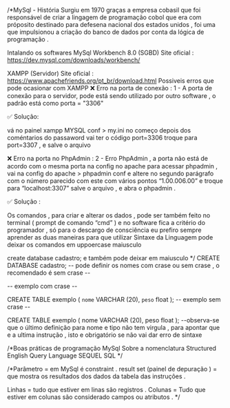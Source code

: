 /*MySql - História
Surgiu em 1970 graças a empresa cobasil que foi responsável de criar a lingagem de programação cobol que era com próposito destinado para defesena nacional dos estados unidos , foi uma que impulsionou a criação do banco de dados por conta da lógica de programação .

Intalando os softwares
MySql Workbench 8.0 (SGBD)
Site oficial : https://dev.mysql.com/downloads/workbench/

XAMPP (Servidor)
Site oficial : https://www.apachefriends.org/pt_br/download.html
Possiveis erros que pode ocasionar com XAMPP
❌ Erro na porta de conexão :
1 - A porta de conexão para o servidor, pode está sendo utilizado por outro software , o padrão está como porta = "3306"

✅ Solução:

vá no painel xampp MYSQL conf > my.ini no começo depois dos coméntarios do passaword vai ter o código port=3306 troque para port=3307 , e salve o arquivo

❌ Erro na porta no PhpAdmin :
2 - Erro PhpAdmin , a porta não está de acordo com o mesma porta na config no apache para acessar phpadmin , vai na config do apache > phpadmin conf e altere no segundo parágrafo com o número parecido com este com vários pontos “1.00.006.00” e troque para “localhost:3307” salve o arquivo , e abra o phpadmin .

✅ Solução :

Os comandos , para criar e alterar os dados , pode ser também feito no terminal ( prompt de comando “cmd” ) e no software fica a critério do programador , só para o descargo de consciência eu prefiro sempre aprender as duas maneiras para que utilizar
Sintaxe da Linguagem
pode deixar os comandos em uppoercase maiusculo

 create database cadastro;
e também pode deixar em maiusculo
*/
 CREATE DATABASE cadastro;
-- pode definir os nomes com crase ou sem crase , o recomendado é sem crase --

-- exemplo com crase --

 CREATE TABLE exemplo (
 `nome` VARCHAR (20),
 `peso` float
 );
-- exemplo sem crase -- 

 CREATE TABLE exemplo (
  nome VARCHAR (20),
  peso float
 );
--observa-se que o último definição para nome e tipo não tem virgula , para apontar que e a ultima instrução , isto e obrigatório se não vai dar erro de sintaxe

/*Boas práticas de programação MySql
Sobre a nomenclatura
Structured English Query Language
SEQUEL SQL
*/

/*Parâmetro = em MySql é constraint . result set (painel de depuração ) = que mostra os resultados dos dados da tabela das instruçôes .

Linhas = tudo que estiver em linas são registros .
Colunas = Tudo que estiver em colunas são considerado campos ou atributos .
*/

